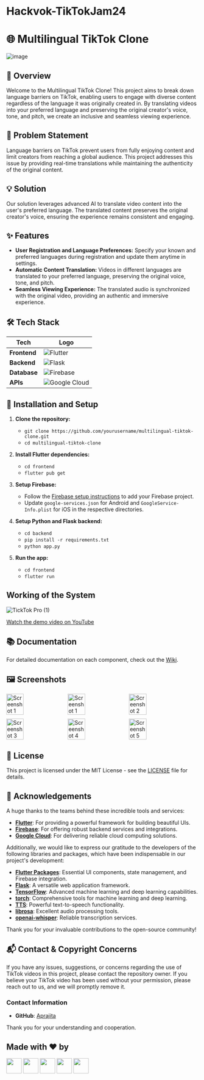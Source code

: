 # Hackvok-TikTokJam24
# 🌐 Multilingual TikTok Clone

![image](https://github.com/aprajita27/Hackvok-TikTokJam24/assets/34093771/6d4f9181-bf9c-4725-96f7-310008655244)


## 📜 Overview
Welcome to the Multilingual TikTok Clone! This project aims to break down language barriers on TikTok, enabling users to engage with diverse content regardless of the language it was originally created in. By translating videos into your preferred language and preserving the original creator's voice, tone, and pitch, we create an inclusive and seamless viewing experience.

## 🚩 Problem Statement
Language barriers on TikTok prevent users from fully enjoying content and limit creators from reaching a global audience. This project addresses this issue by providing real-time translations while maintaining the authenticity of the original content.

## 💡 Solution
Our solution leverages advanced AI to translate video content into the user's preferred language. The translated content preserves the original creator's voice, ensuring the experience remains consistent and engaging.

## ✨ Features
- **User Registration and Language Preferences:** Specify your known and preferred languages during registration and update them anytime in settings.
- **Automatic Content Translation:** Videos in different languages are translated to your preferred language, preserving the original voice, tone, and pitch.
- **Seamless Viewing Experience:** The translated audio is synchronized with the original video, providing an authentic and immersive experience.

## 🛠️ Tech Stack

| Tech          | Logo                                                                                                        |
|---------------|-------------------------------------------------------------------------------------------------------------|
| **Frontend**  | ![Flutter](https://img.shields.io/badge/Flutter-02569B?style=for-the-badge&logo=flutter&logoColor=white)    |
| **Backend**   | ![Flask](https://img.shields.io/badge/Flask-000000?style=for-the-badge&logo=flask&logoColor=white)         |
| **Database**  | ![Firebase](https://img.shields.io/badge/Firebase-FFCA28?style=for-the-badge&logo=firebase&logoColor=white) |
| **APIs**      | ![Google Cloud](https://img.shields.io/badge/Google_Cloud-4285F4?style=for-the-badge&logo=google-cloud&logoColor=white) |


## 🔧 Installation and Setup
1. **Clone the repository:**
   - `git clone https://github.com/yourusername/multilingual-tiktok-clone.git`
   - `cd multilingual-tiktok-clone`

2. **Install Flutter dependencies:**
   - `cd frontend`
   - `flutter pub get`

3. **Setup Firebase:**
   - Follow the [Firebase setup instructions](https://firebase.google.com/docs/flutter/setup) to add your Firebase project.
   - Update `google-services.json` for Android and `GoogleService-Info.plist` for iOS in the respective directories.

4. **Setup Python and Flask backend:**
   - `cd backend`
   - `pip install -r requirements.txt`
   - `python app.py`

5. **Run the app:**
   - `cd frontend`
   - `flutter run`

## Working of the System


![TickTok Pro (1)](https://github.com/aprajita27/Hackvok-TikTokJam24/assets/34093771/23a1b01e-ffc4-4872-bef3-a9367d27835a)


[Watch the demo video on YouTube](https://youtu.be/75oD8MJ210E)



## 📚 Documentation
For detailed documentation on each component, check out the [Wiki](https://docs.google.com/document/d/1Kra3aAdZKOygQCLC9tNz8IkUq_hFBzAx2dO-9-xhPgc/edit?usp=sharing).


## 🖼️ Screenshots

<div style="display: flex; flex-wrap: wrap; gap: 10px;">
    <img src="https://github.com/aprajita27/Hackvok-TikTokJam24/assets/34093771/d8efce2d-d7e2-46b8-92c9-8397c48736e7" alt="Screenshot 1" style="width: 30%; height: auto;"/>
    <img src="https://github.com/aprajita27/Hackvok-TikTokJam24/assets/34093771/60402f7f-76b3-4d58-b418-493ea053aa41" alt="Screenshot 1" style="width: 30%; height: auto;"/>
    <img src="https://github.com/aprajita27/Hackvok-TikTokJam24/assets/34093771/0cdee0c9-8383-4dbc-8451-ae1feae32552" alt="Screenshot 2" style="width: 30%; height: auto;"/>
    <img src="https://github.com/aprajita27/Hackvok-TikTokJam24/assets/34093771/2a058e3e-745d-482b-ba04-39ab78b5fdf7" alt="Screenshot 3" style="width: 30%; height: auto;"/>
    <img src="https://github.com/aprajita27/Hackvok-TikTokJam24/assets/34093771/7ec9d444-5186-490f-b604-a56c63226e81" alt="Screenshot 4" style="width: 30%; height: auto;"/>
    <img src="https://github.com/aprajita27/Hackvok-TikTokJam24/assets/34093771/9ec714f0-a287-4d7a-8889-84ddd818e820" alt="Screenshot 5" style="width: 30%; height: auto;"/>
</div>

## 📄 License
This project is licensed under the MIT License - see the [LICENSE](https://github.com/yourusername/multilingual-tiktok-clone/blob/main/LICENSE) file for details.

## 🌟 Acknowledgements

A huge thanks to the teams behind these incredible tools and services:

- **[Flutter](https://flutter.dev/)**: For providing a powerful framework for building beautiful UIs.
- **[Firebase](https://firebase.google.com/)**: For offering robust backend services and integrations.
- **[Google Cloud](https://cloud.google.com/)**: For delivering reliable cloud computing solutions.

Additionally, we would like to express our gratitude to the developers of the following libraries and packages, which have been indispensable in our project's development:

- **[Flutter Packages](https://flutter.dev/docs/development/packages-and-plugins/using-packages)**: Essential UI components, state management, and Firebase integration.
- **[Flask](https://flask.palletsprojects.com/)**: A versatile web application framework.
- **[TensorFlow](https://www.tensorflow.org/)**: Advanced machine learning and deep learning capabilities.
- **[torch](https://pytorch.org/)**: Comprehensive tools for machine learning and deep learning.
- **[TTS](https://github.com/coqui-ai/TTS)**: Powerful text-to-speech functionality.
- **[librosa](https://librosa.org/)**: Excellent audio processing tools.
- **[openai-whisper](https://github.com/openai/whisper)**: Reliable transcription services.

Thank you for your invaluable contributions to the open-source community!

## 📬 Contact & Copyright Concerns

If you have any issues, suggestions, or concerns regarding the use of TikTok videos in this project, please contact the repository owner. If you believe your TikTok video has been used without your permission, please reach out to us, and we will promptly remove it.

### Contact Information
- **GitHub**: [Aprajita](https://github.com/aprajita27)

Thank you for your understanding and cooperation.

## Made with ❤️ by
[<img src="https://github.com/gayatri-p786.png?size=40" width="40">](https://github.com/gayatri-p786)
[<img src="https://github.com/aprajita27.png?size=40" width="40">](https://github.com/aprajita27)
[<img src="https://github.com/prasannasand.png?size=40" width="40">](https://github.com/prasannasand)
[<img src="https://github.com/ncoder23.png?size=40" width="40">](https://github.com/ncoder23)
[<img src="https://github.com/Haaarrrssshhh.png?size=40" width="40">](https://github.com/Haaarrrssshhh)



